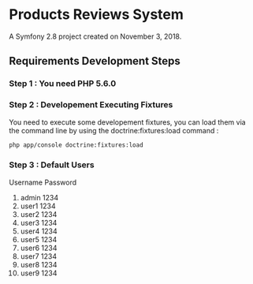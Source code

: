 Products Reviews System
=========

A Symfony 2.8 project created on November 3, 2018.

Requirements Development Steps
------

### Step 1 : You need PHP 5.6.0

### Step 2 : Developement Executing Fixtures

You need to execute some developement fixtures, you can load them via the command line by using the doctrine:fixtures:load command :  
```bash
php app/console doctrine:fixtures:load
```  

### Step 3 : Default Users

Username Password
1. admin 1234
2. user1 1234
3. user2 1234
4. user3 1234
5. user4 1234
6. user5 1234
7. user6 1234
8. user7 1234
9. user8 1234
10. user9 1234